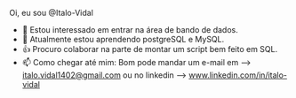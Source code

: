 Oi, eu sou @Italo-Vidal
- 👀 Estou interessado em entrar na área de bando de dados.
- 🌱 Atualmente estou aprendendo postgreSQL e MySQL.
- 👍 Procuro colaborar na parte de montar um script bem feito em SQL.
- 📫 Como chegar até mim: Bom pode mandar um e-mail em --> italo.vidal1402@gmail.com ou no linkedin --> www.linkedin.com/in/italo-vidal
